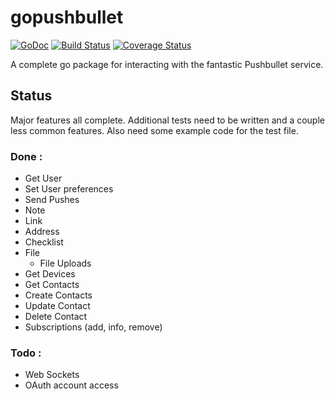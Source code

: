 # gopushbullet #
[![GoDoc](https://godoc.org/github.com/kariudo/gopushbullet?status.svg)](https://godoc.org/github.com/kariudo/gopushbullet)
[![Build Status](https://travis-ci.org/kariudo/gopushbullet.svg?branch=master)](https://travis-ci.org/kariudo/gopushbullet)
[![Coverage Status](https://coveralls.io/repos/kariudo/gopushbullet/badge.svg)](https://coveralls.io/r/kariudo/gopushbullet)

A complete go package for interacting with the fantastic Pushbullet service.

## Status
Major features all complete. Additional tests need to be written and a couple less common features. Also need some example code for the test file.

### Done :
* Get User
* Set User preferences
* Send Pushes
 * Note
 * Link
 * Address
 * Checklist
 * File
   * File Uploads
* Get Devices
* Get Contacts
* Create Contacts
* Update Contact
* Delete Contact
* Subscriptions (add, info, remove)

### Todo :
* Web Sockets
* OAuth account access
